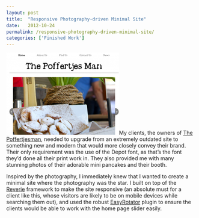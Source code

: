 ```yaml
---
layout: post
title:  "Responsive Photography-driven Minimal Site"
date:   2012-10-24
permalink: /responsive-photography-driven-minimal-site/
categories: ['Finished Work']
---
```


[<img src="/images/poff.png" class="post-thumb alignleft">](http://thepoffertjesman.com/)My clients, the owners of [The Poffertjesman](http://thepoffertjesman.com/), needed to upgrade from an extremely outdated site to something new and modern that would more closely convey their brand. Their only requirement was the use of the Depot font, as that’s the font they’d done all their print work in. They also provided me with many stunning photos of their adorable mini pancakes and their booth.

Inspired by the photography, I immediately knew that I wanted to create a minimal site where the photography was the star. I built on top of the [Reverie](http://themefortress.com/reverie/) framework to make the site responsive (an absolute must for a client like this, whose visitors are likely to be on mobile devices while searching them out), and used the robust [EasyRotator](http://wordpress.org/extend/plugins/easyrotator-for-wordpress/) plugin to ensure the clients would be able to work with the home page slider easily.